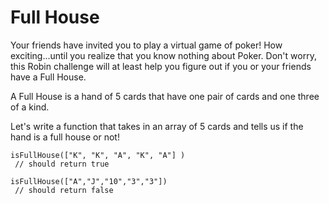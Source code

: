# Full House

Your friends have invited you to play a virtual game of poker! How exciting...until you realize that you know nothing about Poker. Don't worry, this Robin challenge will at least help you figure out if you or your friends have a Full House.

A Full House is a hand of 5 cards that have one pair of cards and one three of a kind.

Let's write a function that takes in an array of 5 cards and tells us if the hand is a full house or not!

```shell
isFullHouse(["K", "K", "A", "K", "A"] )
 // should return true
```
```shell
isFullHouse(["A","J","10","3","3"])
 // should return false
```
